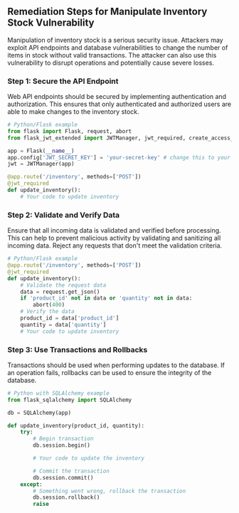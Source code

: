 

## Remediation Steps for Manipulate Inventory Stock Vulnerability

Manipulation of inventory stock is a serious security issue. Attackers may exploit API endpoints and database vulnerabilities to change the number of items in stock without valid transactions. The attacker can also use this vulnerability to disrupt operations and potentially cause severe losses.

### Step 1: Secure the API Endpoint

Web API endpoints should be secured by implementing authentication and authorization. This ensures that only authenticated and authorized users are able to make changes to the inventory stock.

```python
# Python/Flask example
from flask import Flask, request, abort
from flask_jwt_extended import JWTManager, jwt_required, create_access_token

app = Flask(__name__)
app.config['JWT_SECRET_KEY'] = 'your-secret-key' # change this to your secret key
jwt = JWTManager(app)

@app.route('/inventory', methods=['POST'])
@jwt_required
def update_inventory():
    # Your code to update inventory
```
### Step 2: Validate and Verify Data

Ensure that all incoming data is validated and verified before processing. This can help to prevent malicious activity by validating and sanitizing all incoming data. Reject any requests that don't meet the validation criteria.

```python
# Python/Flask example
@app.route('/inventory', methods=['POST'])
@jwt_required
def update_inventory():
    # Validate the request data
    data = request.get_json()
    if 'product_id' not in data or 'quantity' not in data:
        abort(400)
    # Verify the data
    product_id = data['product_id']
    quantity = data['quantity']
    # Your code to update inventory
```
### Step 3: Use Transactions and Rollbacks

Transactions should be used when performing updates to the database. If an operation fails, rollbacks can be used to ensure the integrity of the database.

```python
# Python with SQLAlchemy example
from flask_sqlalchemy import SQLAlchemy

db = SQLAlchemy(app)

def update_inventory(product_id, quantity):
    try:
        # Begin transaction
        db.session.begin()

        # Your code to update the inventory

        # Commit the transaction
        db.session.commit()
    except:
        # Something went wrong, rollback the transaction
        db.session.rollback()
        raise
```
